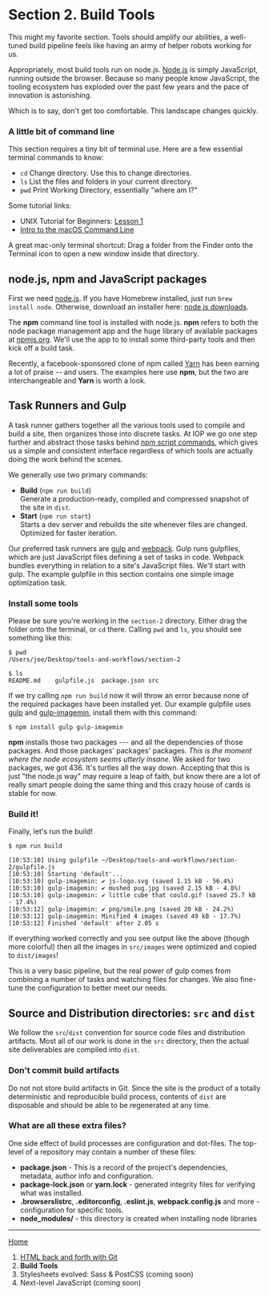 # Section 2. Build Tools

This might my favorite section. Tools should amplify our abilities, a well-tuned build pipeline feels like having an army of helper robots working for us.

Appropriately, most build tools run on node.js. [Node.js][] is simply JavaScript, running outside the browser. Because so many people know JavaScript, the tooling ecosystem has exploded over the past few years and the pace of innovation is astonishing.

Which is to say, don't get too comfortable. This landscape changes quickly.

### A little bit of command line

This section requires a tiny bit of terminal use. Here are a few essential terminal commands to know:

- `cd` Change directory. Use this to change directories.
- `ls` List the files and folders in your current directory.
- `pwd` Print Working Directory, essentially "where am I?"

Some tutorial links:

- UNIX Tutorial for Beginners: [Lesson 1](https://w3.cs.jmu.edu/spragunr/CS139_S16/activities/unix_tutorial/unix1.html)
- [Intro to the macOS Command Line](http://blog.teamtreehouse.com/introduction-to-the-mac-os-x-command-line)

A great mac-only terminal shortcut: Drag a folder from the Finder onto the Terminal icon to open a new window inside that directory.

## node.js, npm and JavaScript packages

First we need [node.js][node.js]. If you have Homebrew installed, just run `brew install node`. Otherwise, download an installer here: [node.js downloads](https://nodejs.org/en/download/).

The **npm** command line tool is installed with node.js. **npm** refers to both the node package management app and the huge library of available packages at [npmjs.org](https://www.npmjs.com/). We'll use the app to to install some third-party tools and then kick off a build task.

Recently, a facebook-sponsored clone of npm called [Yarn](https://yarnpkg.com/) has been earning a lot of praise -- and users. The examples here use **npm**, but the two are interchangeable and **Yarn** is worth a look.

## Task Runners and Gulp

A task runner gathers together all the various tools used to compile and build a site, then organizes those into discrete tasks. At IOP we go one step further and abstract those tasks behind [npm script commands](https://docs.npmjs.com/misc/scripts), which gives us a simple and consistent interface regardless of which tools are actually doing the work behind the scenes.

We generally use two primary commands:

- **Build** (`npm run build`)<br>
  Generate a production-ready, compiled and compressed snapshot of the site in `dist`.
- **Start** (`npm run start`)<br>
  Starts a dev server and rebuilds the site whenever files are changed. Optimized for faster iteration.

Our preferred task runners are [gulp][] and [webpack][]. Gulp runs gulpfiles, which are just JavaScript files defining a set of tasks in code. Webpack bundles everything in relation to a site's JavaScript files. We'll start with gulp. The example gulpfile in this section contains one simple image optimization task.

### Install some tools

Please be sure you're working in the `section-2` directory. Either drag the folder onto the terminal, or `cd` there. Calling `pwd` and `ls`, you should see something like this:

```
$ pwd
/Users/joe/Desktop/tools-and-workflows/section-2

$ ls
README.md    gulpfile.js  package.json src
```

If we try calling `npm run build` now it will throw an error because none of the required packages have been installed yet. Our example gulpfile uses [gulp][] and [gulp-imagemin][], install them with this command:

```
$ npm install gulp gulp-imagemin
```

**npm** installs those two packages --- and all the dependencies of those packages. And those packages' packages' packages. _This is the moment where the node ecosystem seems utterly insane._ We asked for two packages, we got 436. It's turtles all the way down. Accepting that this is just "the node.js way" may require a leap of faith, but know there are a lot of really smart people doing the same thing and this crazy house of cards is stable for now.

### Build it!

Finally, let's run the build!

```
$ npm run build

[10:53:10] Using gulpfile ~/Desktop/tools-and-workflows/section-2/gulpfile.js
[10:53:10] Starting 'default'...
[10:53:10] gulp-imagemin: ✔ js-logo.svg (saved 1.15 kB - 56.4%)
[10:53:10] gulp-imagemin: ✔ mushed pug.jpg (saved 2.15 kB - 4.8%)
[10:53:10] gulp-imagemin: ✔ little cube that could.gif (saved 25.7 kB - 17.4%)
[10:53:12] gulp-imagemin: ✔ png/smile.png (saved 20 kB - 24.2%)
[10:53:12] gulp-imagemin: Minified 4 images (saved 49 kB - 17.7%)
[10:53:12] Finished 'default' after 2.05 s
```

If everything worked correctly and you see output like the above (though more colorful) then all the images in `src/images` were optimized and copied to `dist/images`!

This is a very basic pipeline, but the real power of gulp comes from combining a number of tasks and watching files for changes. We also fine-tune the configuration to better meet our needs.

## Source and Distribution directories: `src` and `dist`

We follow the `src`/`dist` convention for source code files and distribution artifacts. Most all of our work is done in the `src` directory, then the actual site deliverables are compiled into `dist`.

### Don't commit build artifacts

Do not not store build artifacts in Git. Since the site is the product of a totally deterministic and reproducible build process, contents of `dist` are disposable and should be able to be regenerated at any time.

### What are all these extra files?

One side effect of build processes are configuration and dot-files. The top-level of a repository may contain a number of these files:

- **package.json** - This is a record of the project's dependencies, metadata, author info and configuration.
- **package-lock.json** or **yarn.lock** - generated integrity files for verifying what was installed.
- **.browserslistrc**, **.editorconfig**, **.eslint.js**, **webpack.config.js** and more - configuration for specific tools.
- **node_modules/** - this directory is created when installing node libraries

---

[Home](../)

1.  [HTML back and forth with Git](../section-1)
2.  **Build Tools**
3.  Stylesheets evolved: Sass & PostCSS (coming soon)
4.  Next-level JavaScript (coming soon)

[node.js]: https://nodejs.org/en/
[gulp]: https://gulpjs.com/
[webpack]: https://webpack.js.org/
[gulp-imagemin]: https://www.npmjs.com/package/gulp-imagemin
